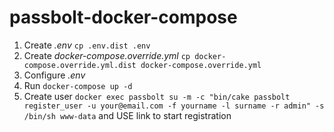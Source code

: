 # passbolt-docker-compose

1. Create _.env_  ```cp .env.dist .env```
2. Create _docker-compose.override.yml_ ```cp docker-compose.override.yml.dist docker-compose.override.yml```
3. Configure _.env_
4. Run ```docker-compose up -d``` 
5. Create user ```docker exec passbolt su -m -c "bin/cake passbolt register_user -u your@email.com -f yourname -l surname -r admin" -s /bin/sh www-data``` and USE link to start registration

